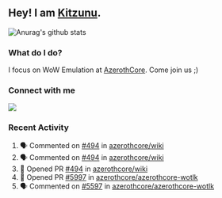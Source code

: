 ## Hey! I am [Kitzunu](https://Github.com/Kitzunu).

![Anurag's github stats](https://github-readme-stats.kitzunu.vercel.app/api?username=Kitzunu&show_icons=true)

### What do I do?

I focus on WoW Emulation at [AzerothCore](https://Github.com/AzerothCore). Come join us ;)

### Connect with me
[![](https://img.shields.io/badge/AzerothCore%20Discord-Connect%20with%20me!-green)](https://discord.com/invite/gkt4y2x)

### Recent Activity

<!--START_SECTION:activity-->
1. 🗣 Commented on [#494](https://github.com/azerothcore/wiki/issues/494) in [azerothcore/wiki](https://github.com/azerothcore/wiki)
2. 🗣 Commented on [#494](https://github.com/azerothcore/wiki/issues/494) in [azerothcore/wiki](https://github.com/azerothcore/wiki)
3. 💪 Opened PR [#494](https://github.com/azerothcore/wiki/pull/494) in [azerothcore/wiki](https://github.com/azerothcore/wiki)
4. 💪 Opened PR [#5997](https://github.com/azerothcore/azerothcore-wotlk/pull/5997) in [azerothcore/azerothcore-wotlk](https://github.com/azerothcore/azerothcore-wotlk)
5. 🗣 Commented on [#5597](https://github.com/azerothcore/azerothcore-wotlk/issues/5597) in [azerothcore/azerothcore-wotlk](https://github.com/azerothcore/azerothcore-wotlk)
<!--END_SECTION:activity-->

